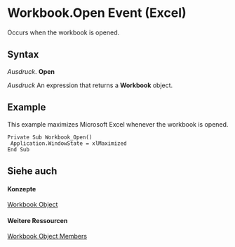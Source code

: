 
# Workbook.Open Event (Excel)

Occurs when the workbook is opened.


## Syntax

 _Ausdruck_. **Open**

 _Ausdruck_ An expression that returns a **Workbook** object.


## Example

This example maximizes Microsoft Excel whenever the workbook is opened.


```
Private Sub Workbook_Open() 
 Application.WindowState = xlMaximized 
End Sub
```


## Siehe auch


#### Konzepte


[Workbook Object](8c00aa60-c974-eed3-0812-3c9625eb0d4c.md)
#### Weitere Ressourcen


[Workbook Object Members](http://msdn.microsoft.com/library/dce102a3-25de-3ff4-2ce5-bc56e08baca7%28Office.15%29.aspx)